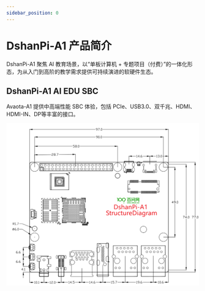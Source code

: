 ```yaml
---
sidebar_position: 0
---
```


# DshanPi-A1 产品简介

DshanPi-A1 聚焦 AI 教育场景，以“单板计算机  + 专题项目（付费）”的一体化形态，为从入门到高阶的教学需求提供可持续演进的软硬件生态。

## DshanPi-A1 AI EDU SBC

Avaota-A1 提供中高端性能 SBC 体验，包括 PCIe、USB3.0、双千兆、HDMI、HDMI-IN、DP等丰富的接口。

![DshanPi-A1-StructureDiagram](images/DshanPi-A1-StructureDiagram.png)


